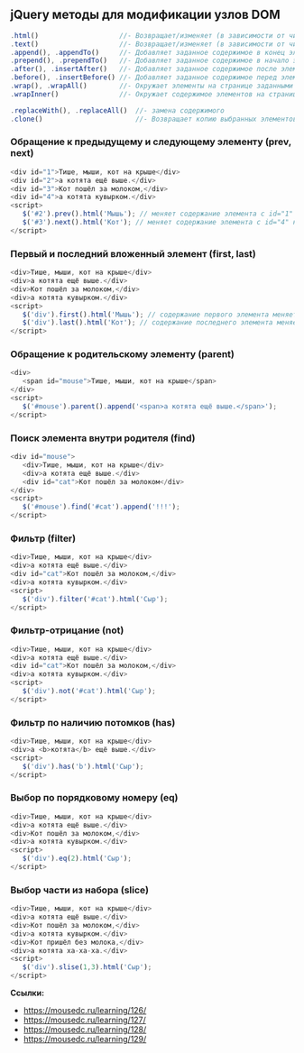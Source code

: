 ## jQuery методы для модификации узлов DOM


```javascript
.html()                    //- Возвращает/изменяет (в зависимости от числа параметров) html-содержимое элементов на странице
.text()                    //- Возвращает/изменяет (в зависимости от числа параметров) текст, находящийся в элементах на странице
.append(), .appendTo()     //- Добавляет заданное содержимое в конец элементов на странице
.prepend(), .prependTo()   //- Добавляет заданное содержимое в начало элементов на странице
.after(), .insertAfter()   //- Добавляет заданное содержимое после элементов на странице
.before(), .insertBefore() //- Добавляет заданное содержимое перед элементами на странице
.wrap(), .wrapAll()        //- Окружает элементы на странице заданными html-элементами
.wrapInner()               //- Окружает содержимое элементов на странице заданными html-элементами 
```

```javascript
.replaceWith(), .replaceAll()  //- замена содержимого 
.clone()                       //- Возвращает копию выбранных элементов страницы. 
```

### Обращение к предыдущему и следующему элементу (prev, next)

```javascript
<div id="1">Тише, мыши, кот на крыше</div>
<div id="2">а котята ещё выше.</div>
<div id="3">Кот пошёл за молоком,</div>
<div id="4">а котята кувырком.</div>
<script>
   $('#2').prev().html('Мышь'); // меняет содержание элемента с id="1" на "Мышь"
   $('#3').next().html('Кот'); // меняет содержание элемента с id="4" на "Кот"
</script>
```

### Первый и последний вложенный элемент (first, last)

```javascript
<div>Тише, мыши, кот на крыше</div>
<div>а котята ещё выше.</div>
<div>Кот пошёл за молоком,</div>
<div>а котята кувырком.</div>
<script>
   $('div').first().html('Мышь'); // содержание первого элемента меняется на "Мышь"
   $('div').last().html('Кот'); // содержание последнего элемента меняется на "Кот"
</script>
```

### Обращение к родительскому элементу (parent)

```javascript
<div>
   <span id="mouse">Тише, мыши, кот на крыше</span>
</div>
<script>
   $('#mouse').parent().append('<span>а котята ещё выше.</span>');
</script>
```

### Поиск элемента внутри родителя (find)

```javascript
<div id="mouse">
   <div>Тише, мыши, кот на крыше</div>
   <div>а котята ещё выше.</div>
   <div id="cat">Кот пошёл за молоком</div>
</div>
<script>
   $('#mouse').find('#cat').append('!!!');
</script>
```

### Фильтр (filter)

```javascript
<div>Тише, мыши, кот на крыше</div>
<div>а котята ещё выше.</div>
<div id="cat">Кот пошёл за молоком,</div>
<div>а котята кувырком.</div>
<script>
   $('div').filter('#cat').html('Сыр');
</script>
```

### Фильтр-отрицание (not)

```javascript
<div>Тише, мыши, кот на крыше</div>
<div>а котята ещё выше.</div>
<div id="cat">Кот пошёл за молоком,</div>
<div>а котята кувырком.</div>
<script>
   $('div').not('#cat').html('Сыр');
</script>
```

### Фильтр по наличию потомков (has)

```javascript
<div>Тише, мыши, кот на крыше</div>
<div>а <b>котята</b> ещё выше.</div>
<script>
   $('div').has('b').html('Сыр');
</script>
```

### Выбор по порядковому номеру (eq)

```javascript
<div>Тише, мыши, кот на крыше</div>
<div>а котята ещё выше.</div>
<div>Кот пошёл за молоком,</div>
<div>а котята кувырком.</div>
<script>
   $('div').eq(2).html('Сыр');
</script>
```

### Выбор части из набора (slice)

```javascript
<div>Тише, мыши, кот на крыше</div>
<div>а котята ещё выше.</div>
<div>Кот пошёл за молоком,</div>
<div>а котята кувырком.</div>
<div>Кот пришёл без молока,</div>
<div>а котята ха-ха-ха.</div>
<script>
   $('div').slise(1,3).html('Сыр');
</script>
```

__Ссылки:__

- https://mousedc.ru/learning/126/
- https://mousedc.ru/learning/127/
- https://mousedc.ru/learning/128/
- https://mousedc.ru/learning/129/












